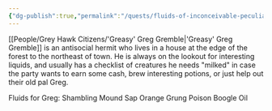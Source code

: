 ```yaml
---
{"dg-publish":true,"permalink":"/quests/fluids-of-inconceivable-peculiarity/"}
---
```


[[People/Grey Hawk Citizens/'Greasy' Greg Gremble\|'Greasy' Greg Gremble]] is an antisocial hermit who lives in a house at the edge of the forest to the northeast of town.  He is always on the lookout for interesting liquids, and usually has a checklist of creatures he needs "milked" in case the party wants to earn some cash, brew interesting potions, or just help out their old pal Greg.  

Fluids for Greg:
Shambling Mound Sap
Orange Grung Poison
Boogle Oil